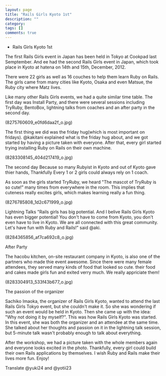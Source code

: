 ```yaml
---
layout: page
title: "Rails Girls Kyoto 1st"
description: ""
category: 
tags: []
comments: true
---
```


- Rails Girls Kyoto 1st

The first Rails Girls event in Japan has been held in Tokyo at Cookpad last Semptember. And ee had the second Rails Girls event in Japan, which took place in Kyoto at hatena on 14th and 15th, December, 2012.

There were 22 girls as well as 16 couches to help them learn Ruby on Rails. The girls came from many cities like Kyoto, Osaka and even Matsue, the Ruby city where Matz lives.

Like many other Rails Girls events, we had a quite similar time table. The first day was Install Party, and there were several sessions including TryRuby, BentoBox, lightning talks from coaches and an after party in the second day.

(8275760609_e0fd6daa2f_o.jpg)

The first thing we did was the friday hug(which is most important on fridays). @kakitani explained what is the friday hug about, and we got started by having a picture taken with everyone. After that, every girl started trying installing Ruby on Rails on their own machine.

(8283308145_404d217419_o.jpg)

The second day
Because so many Rubyist in Kyoto and out of Kyoto gave thier hands, Thankfully Every 1 or 2 girls could always rely on 1 coach. 

As soon as the girls started TryRuby, we heard "The mascot of TryRuby is so cute!" many times from everywhere in the room. This implies that cuteness really excites girls, which makes learning really a fun thing.

(8276785808_1d2c671999_o.jpg)

Lightning Talks
"Rails girls has big potential. And I belive Rails Girls Kyoto has even bigger potential! You don't have to come from Kyoto, you don't even have to live in Kyoto. We are all connected with this great community. Let's have fun with Ruby and Rails!" said @aki. 

(8284365856_af7ca692c8_o.jpg)

After Party

The hacobu kitchen, on-site restaurant company in Kyoto, is also one of the partners who made thie event awesome. Since there were many female attendees, they served many kinds of food that looked so cute. their food and cakes made girls fun and exited verry much. We really appriciate them!

(8283304913_533f43b677_o.jpg)

The passion of the organizer

Sachiko Imaoka, the organizer of Rails Girls Kyoto, wanted to attend the last Rails Girls Tokyo event, but she couldn't make it. So she was wondering if such an event would be held in Kyoto. Then she came up with the idea: "Why not doing it by myself?". This was how Rails Girls Kyoto was started. In this event, she was both the organizer and an attendee at the same time. She talked about her thoughts and passion on it in the lightning talk session, but 5-minute talk wasn't probably enough to talk about everything.

After the workshop, we had a picture taken with the whole members again and everyone looks excited in the photo. Thankfully, every girl could build their own Rails applications by themselves. I wish Ruby and Rails make their lives more fun. Enjoy!

Translate @yuki24 and @yotii23
